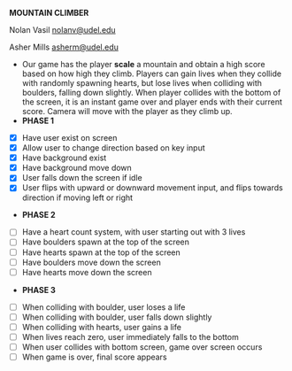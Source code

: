 **MOUNTAIN CLIMBER**

Nolan Vasil nolanv@udel.edu

Asher Mills asherm@udel.edu
- Our game has the player **scale** a mountain and obtain a high score based on how high they climb. Players can gain 
lives when they collide with randomly spawning hearts, but lose lives when colliding with boulders, falling down slightly. When
player collides with the bottom of the screen, it is an instant game over and player ends with their current score. Camera will
move with the player as they climb up.
- **PHASE 1**
- [x] Have user exist on screen
- [x] Allow user to change direction based on key input
- [x] Have background exist
- [x] Have background move down
- [x] User falls down the screen if idle
- [x] User flips with upward or downward movement input, and flips towards direction if moving left or right
- **PHASE 2**
- [ ] Have a heart count system, with user starting out with 3 lives
- [ ] Have boulders spawn at the top of the screen
- [ ] Have hearts spawn at the top of the screen
- [ ] Have boulders move down the screen
- [ ] Have hearts move down the screen
- **PHASE 3**
- [ ] When colliding with boulder, user loses a life
- [ ] When colliding with boulder, user falls down slightly
- [ ] When colliding with hearts, user gains a life
- [ ] When lives reach zero, user immediately falls to the bottom
- [ ] When user collides with bottom screen, game over screen occurs
- [ ] When game is over, final score appears